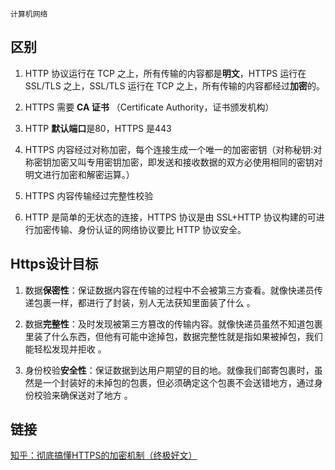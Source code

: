 `计算机网络`

## 区别

1. HTTP 协议运行在 TCP 之上，所有传输的内容都是**明文**，HTTPS 运行在 SSL/TLS 之上，SSL/TLS 运行在 TCP 之上，所有传输的内容都经过**加密**的。

2. HTTPS 需要 **CA 证书** （Certificate Authority，证书颁发机构）

3. HTTP **默认端口**是80，HTTPS 是443

4. HTTPS 内容经过对称加密，每个连接生成一个唯一的加密密钥（对称秘钥:对称密钥加密又叫专用密钥加密，即发送和接收数据的双方必使用相同的密钥对明文进行加密和解密运算。）

5. HTTPS 内容传输经过完整性校验

6. HTTP 是简单的无状态的连接，HTTPS 协议是由 SSL+HTTP 协议构建的可进行加密传输、身份认证的网络协议要比 HTTP 协议安全。


## Https设计目标

1. 数据**保密性**：保证数据内容在传输的过程中不会被第三方查看。就像快递员传递包裹一样，都进行了封装，别人无法获知里面装了什么  。

2. 数据**完整性**：及时发现被第三方篡改的传输内容。就像快递员虽然不知道包裹里装了什么东西，但他有可能中途掉包，数据完整性就是指如果被掉包，我们能轻松发现并拒收 。

3. 身份校验**安全性**：保证数据到达用户期望的目的地。就像我们邮寄包裹时，虽然是一个封装好的未掉包的包裹，但必须确定这个包裹不会送错地方，通过身份校验来确保送对了地方  。


## 链接
[知乎：彻底搞懂HTTPS的加密机制（终极好文）](https://zhuanlan.zhihu.com/p/43789231)